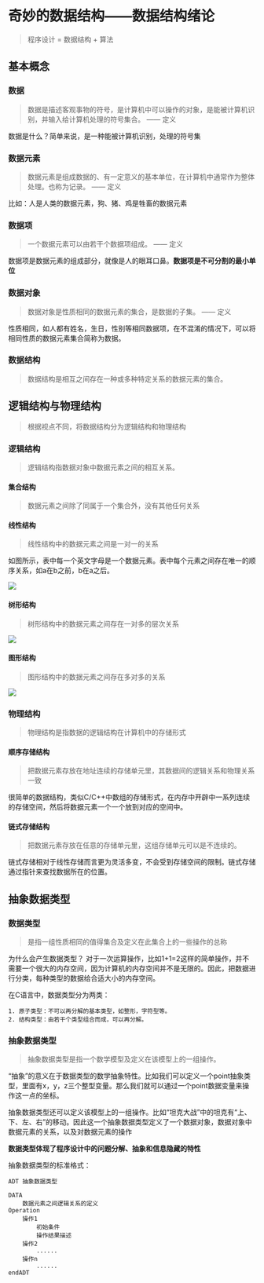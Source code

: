 # 奇妙的数据结构——数据结构绪论

> 程序设计 = 数据结构 + 算法


## 基本概念

### 数据

> 数据是描述客观事物的符号，是计算机中可以操作的对象，是能被计算机识别，并输入给计算机处理的符号集合。 —— 定义

<!--more-->
数据是什么？简单来说，是一种能被计算机识别，处理的符号集

### 数据元素

> 数据元素是组成数据的、有一定意义的基本单位，在计算机中通常作为整体处理。也称为记录。 —— 定义

比如：人是人类的数据元素，狗、猪、鸡是牲畜的数据元素

### 数据项

> 一个数据元素可以由若干个数据项组成。 —— 定义

数据项是数据元素的组成部分，就像是人的眼耳口鼻。**数据项是不可分割的最小单位**

### 数据对象

> 数据对象是性质相同的数据元素的集合，是数据的子集。 —— 定义

性质相同，如人都有姓名，生日，性别等相同数据项，在不混淆的情况下，可以将相同性质的数据元素集合简称为数据。

### 数据结构

> 数据结构是相互之间存在一种或多种特定关系的数据元素的集合。

## 逻辑结构与物理结构

> 根据视点不同，将数据结构分为逻辑结构和物理结构

### 逻辑结构

> 逻辑结构指数据对象中数据元素之间的相互关系。

#### 集合结构

> 数据元素之间除了同属于一个集合外，没有其他任何关系

#### 线性结构

> 线性结构中的数据元素之间是一对一的关系

如图所示，表中每一个英文字母是一个数据元素。表中每个元素之间存在唯一的顺序关系，如a在b之前，b在a之后。

![](http://ofhmxbqy4.bkt.clouddn.com/0_1326863757E7Yt.gif)

#### 树形结构

> 树形结构中的数据元素之间存在一对多的层次关系

![](http://ofhmxbqy4.bkt.clouddn.com/0_1326863804FlfL.gif)

#### 图形结构

> 图形结构中的数据元素之间存在多对多的关系

![](http://ofhmxbqy4.bkt.clouddn.com/0_13268638531OIE.gif)

### 物理结构

> 物理结构是指数据的逻辑结构在计算机中的存储形式

#### 顺序存储结构

> 把数据元素存放在地址连续的存储单元里，其数据间的逻辑关系和物理关系一致

很简单的数据结构，类似C/C++中数组的存储形式，在内存中开辟中一系列连续的存储空间，然后将数据元素一个一个放到对应的空间中。

#### 链式存储结构

> 把数据元素存放在任意的存储单元里，这组存储单元可以是不连续的。

链式存储相对于线性存储而言更为灵活多变，不会受到存储空间的限制。链式存储通过指针来查找数据所在的位置。

## 抽象数据类型

### 数据类型

> 是指一组性质相同的值得集合及定义在此集合上的一些操作的总称

为什么会产生数据类型？ 对于一次运算操作，比如1+1=2这样的简单操作，并不需要一个很大的内存空间，因为计算机的内存空间并不是无限的。因此，把数据进行分类，每种类型的数据给合适大小的内存空间。

在C语言中，数据类型分为两类：

    1. 原子类型：不可以再分解的基本类型，如整形，字符型等。
    2. 结构类型：由若干个类型组合而成，可以再分解。

### 抽象数据类型

> 抽象数据类型是指一个数学模型及定义在该模型上的一组操作。

“抽象”的意义在于数据类型的数学抽象特性。比如我们可以定义一个point抽象类型，里面有x，y，z三个整型变量。那么我们就可以通过一个point数据变量来操作这一点的坐标。

抽象数据类型还可以定义该模型上的一组操作。比如“坦克大战”中的坦克有“上、下、左、右”的移动。因此这一个抽象数据类型定义了一个数据对象，数据对象中数据元素的关系，以及对数据元素的操作

**数据类型体现了程序设计中的问题分解、抽象和信息隐藏的特性**

抽象数据类型的标准格式：

    ADT 抽象数据类型

    DATA
        数据元素之间逻辑关系的定义
    Operation
        操作1
            初始条件
            操作结果描述
        操作2
            ......
        操作n
            ......
    endADT    


